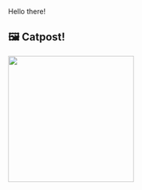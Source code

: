 Hello there!



## 🖼️ Catpost!

<sub>
    <img src="https://cdn2.thecatapi.com/images/Qgixvaqb5.png" height="256">
</sub>

